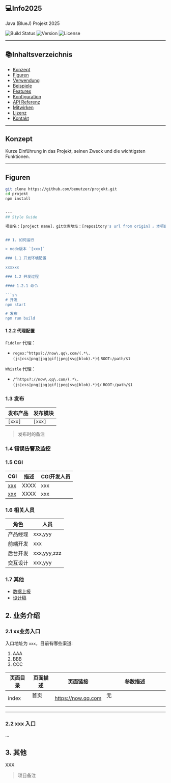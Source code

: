 ## 💻Info2025
Java (BlueJ) Projekt 2025

![Build Status](https://img.shields.io/github/workflow/status/benutzer/projekt/CI)
![Version](https://img.shields.io/github/v/release/mo0609/Info2025)
![License](https://img.shields.io/github/license/benutzer/projekt)

---

## 📚Inhaltsverzeichnis
- [Konzept](#konzept)
- [Figuren](#figuren)
- [Verwendung](#verwendung)
- [Beispiele](#beispiele)
- [Features](#features)
- [Konfiguration](#konfiguration)
- [API Referenz](#api-referenz)
- [Mitwirken](#mitwirken)
- [Lizenz](#lizenz)
- [Kontakt](#kontakt)

---

## Konzept
Kurze Einführung in das Projekt, seinen Zweck und die wichtigsten Funktionen.

---

## Figuren

```bash
git clone https://github.com/benutzer/projekt.git
cd projekt
npm install


---
## Style Guide

项目名：[project name]，git仓库地址：[repository's url from origin] 。本项目第一负责人为 `[owner]`。


## 1. 如何运行

> node版本 `[xxx]`

### 1.1 开发环境配置

xxxxxx

### 1.2 开发过程

#### 1.2.1 命令

```sh
# 开发
npm start

# 发布
npm run build
```

#### 1.2.2 代理配置

`Fiddler` 代理：

- `regex:^https?://now\.qq\.com/(.*\.(js|css|png|jpg|gif|jpeg|svg|blob).*)$` `ROOT:/path/$1`

`Whistle` 代理：

- `/^https?://now\.qq\.com/(.*\.(js|css|png|jpg|gif|jpeg|svg|blob).*)$/` `ROOT:/path/$1`

### 1.3 发布

| 发布产品 | 发布模块 |
| --- | --- |
| `[xxx]` | `[xxx]` |

> 发布时的备注

### 1.4 错误告警及监控


### 1.5 CGI

| CGI                                | 描述                | CGI开发人员 |
| ---------------------------------- | ------------------- | --- |
| [xxx](xxxx) | XXXX          | xxx |
| [xxx](xxxx)   | XXXX    | xxx |


### 1.6 相关人员

| 角色 | 人员 |
| --- | --- |
| 产品经理 | xxx,yyy |
| 前端开发 | xxx |
| 后台开发 | xxx,yyy,zzz |
| 交互设计 | xxx,yyy |


### 1.7 其他

- [数据上报](xxx)
- [设计稿](xxx)


## 2. 业务介绍

### 2.1 xx业务入口

入口地址为 `xxx`，目前有哪些渠道:

1. AAA
2. BBB
3. CCC

| 页面目录    | 页面描述             | 页面链接                                                | 参数描述                                          |
| ----------- | -------------------- | ------------------------------------------------------- | ------------------------------------------------- |
| index     | 首页        | https://now.qq.com  | 无                                                |


- - -

### 2.2 xxx 入口

...

## 3. 其他

XXX

> 项目备注